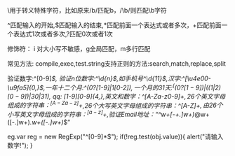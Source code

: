 \用于转义特殊字符，比如原来/b/匹配b，/\b/则匹配\b字符

^匹配输入的开始,$匹配输入的结束,*匹配前面一个表达式或者多次，+匹配前面一个表达式1次或者多次,?匹配0次或者1次

修饰符： i 对大小写不敏感，g全局匹配，m多行匹配

常见方法: compile,exec,test.string支持正则的方法:search,match,replace,split

验证数字:^[0-9]*$, 验证n位数字:^\d{n}$,如手机号^\d{11}$,汉字:^[\u4e00-\u9fa5]{0,}$,一年十二个月:^(0?[1-9]|1[0-2])$,
一个月的31天: ^((0?[1-9])|((1|2)[0-9])|30|31)$, qq: [1-9][0-9]{4,},英文和数字：^[A-Za-z0-9]+$,26个英文字母组成的字符串：^[A-Za-z]+$,26个大写英文字母组成的字符串：^[A-Z]+$,由26个小写英文字母组成的字符串：^[a-z]+$,验证Email地址：“^w+[-+.]w+)*@w+([-.]w+)*.w+([-.]w+)*$”

eg.var reg = new RegExp("^[0-9]*$");
   if(!reg.test(obj.value)){
        alert("请输入数字!");
    }
